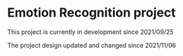 # Emotion Recognition project

This project is currently in development since 2021/09/25

The project design updated and changed since 2021/11/06
